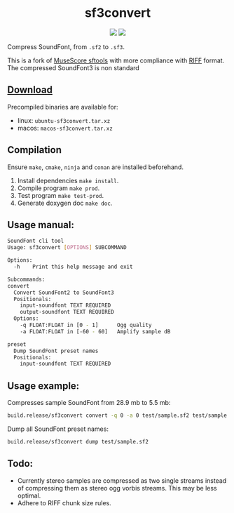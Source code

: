 <h1 align="center">sf3convert</h1>

<div flex align="center">
<img src="https://img.shields.io/github/v/release/MengLinMaker/sf3convert">
<img src="https://img.shields.io/github/actions/workflow/status/menglinmaker/sf3convert/CI.yml?label=CI">
</div>

Compress SoundFont, from `.sf2` to `.sf3`.

This is a fork of [MuseScore sftools](https://github.com/musescore/sftools) with more compliance with [RIFF](https://johnloomis.org/cpe102/asgn/asgn1/riff.html) format. The compressed SoundFont3 is non standard

## [Download](https://github.com/MengLinMaker/sftools/releases)

Precompiled binaries are available for:
- linux: `ubuntu-sf3convert.tar.xz`
- macos: `macos-sf3convert.tar.xz`

## Compilation
Ensure `make`, `cmake`, `ninja` and `conan` are installed beforehand.
1. Install dependencies `make install`.
2. Compile program `make prod`.
3. Test program `make test-prod`.
4. Generate doxygen doc `make doc`.

## Usage manual:
```Bash
SoundFont cli tool
Usage: sf3convert [OPTIONS] SUBCOMMAND

Options:
  -h    Print this help message and exit

Subcommands:
convert
  Convert SoundFont2 to SoundFont3
  Positionals:
    input-soundfont TEXT REQUIRED
    output-soundfont TEXT REQUIRED
  Options:
    -q FLOAT:FLOAT in [0 - 1]      Ogg quality
    -a FLOAT:FLOAT in [-60 - 60]   Amplify sample dB

preset
  Dump SoundFont preset names
  Positionals:
    input-soundfont TEXT REQUIRED
```

## Usage example:

Compresses sample SoundFont from 28.9 mb to 5.5 mb:

```Bash
build.release/sf3convert convert -q 0 -a 0 test/sample.sf2 test/sample.sf3
```

Dump all SoundFont preset names:

```Bash
build.release/sf3convert dump test/sample.sf2
```

## Todo:
* Currently stereo samples are compressed as two single streams instead of compressing them as stereo ogg vorbis streams. This may be less optimal.
* Adhere to RIFF chunk size rules.
